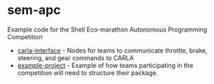 # sem-apc
Example code for the Shell Eco-marathon Autonomous Programming Competition

* [carla-interface](./carla-interface/) - Nodes for teams to communicate throttle, brake, steering, and gear commands to CARLA
* [example-project](./example-project/) - Example of how teams participating in the competition will need to structure their package.
